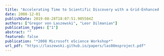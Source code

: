 ```yaml
---
title: "Accelerating Time to Scientific Discovery with a Grid-Enhanced Microsoft Project"
date: 2008-12-01
publishDate: 2019-08-28T18:07:51.905504Z
authors: ["Gregor von Laszewski", "Leor Dilmanian"]
publication_types: ["1"]
abstract: ""
featured: false
publication: "*2008 Microsoft eScience Workshop*"
url_pdf: "https://laszewski.github.io/papers/las08msproject.pdf"
---
```


